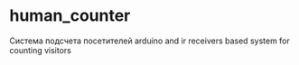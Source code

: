 human_counter
=============

Система подсчета посетителей
arduino and ir receivers based system for counting visitors
